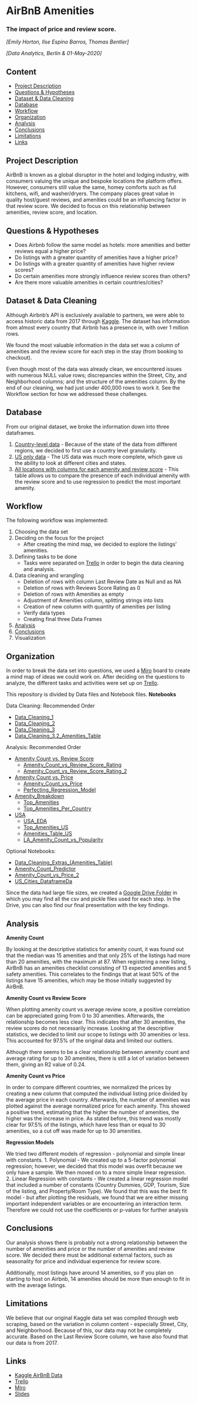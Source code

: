 # AirBnB Amenities
### The impact of price and review score.

*[Emily Horton, Ilse Espino Barros, Thomas Bentler]*

*[Data Analytics, Berlin & 01-May-2020]*

## Content
- [Project Description](#project-description)
- [Questions & Hypotheses](#questions-hypotheses)
- [Dataset & Data Cleaning](#dataset-data-cleaning)
- [Database](#database)
- [Workflow](#workflow)
- [Organization](#organization)
- [Analysis](#analysis)
- [Conclusions](#conclusions)
- [Limitations](#limitations)
- [Links](#links)

## Project Description
AirBnB is known as a global disruptor in the hotel and lodging industry, with consumers valuing the unique and bespoke locations the platform offers. However, consumers still value the same, homey comforts such as full kitchens, wifi, and washer/dryers. The company places great value in quality host/guest reviews, and amenities could be an influencing factor in that review score. We decided to focus on this relationship between amenities, review score, and location.

## Questions & Hypotheses
- Does Airbnb follow the same model as hotels: more amenities and better reviews equal a  higher price?
- Do listings with a greater quantity of amenities have a higher price?
- Do listings with a greater quantity of amenities have higher review scores?
- Do certain amenities more strongly influence review scores than others?
- Are there more valuable amenities in certain countries/cities?

## Dataset & Data Cleaning
Although Airbnb’s API is exclusively available to partners, we were able to access historic data from 2017 through [Kaggle](https://www.kaggle.com/samyukthamurali/airbnb-ratings-dataset). The dataset has information from almost every country that Airbnb has a presence in, with over 1 million rows. 

We found the most valuable information in the data set was a column of amenities and the review score for each step in the stay (from booking to checkout). 

Even though most of the data was already clean, we encountered issues with numerous NULL value rows; discrepancies within the Street, City, and Neighborhood columns; and the structure of the amenities column. By the end of our cleaning, we had just under 400,000 rows to work it. See the Workflow section for how we addressed these challenges.


## Database
From our original dataset, we broke the information down into three dataframes. 
1. [Country-level data](https://drive.google.com/file/d/1AOpBARwohZFfC64L-gNkwsQuMaKtxEui/view?usp=sharing) - Because of the state of the data from different regions, we decided to first use a country level granularity. 
2. [US only data](https://drive.google.com/file/d/1FHxw-eR6Z2-_Jz778ukWdhvSid7oTQUY/view?usp=sharing)  - The US data was much more complete, which gave us the ability to look at different cities and states. 
3. [All locations with columns for each amenity and review score](https://drive.google.com/file/d/1GYfu0ZDxmnYGu5JM53SIn3ktGiXUzSeJ/view?usp=sharing) - This table allows us to compare the presence of each individual amenity with the review score and to use regression to predict the most important amenity. 


## Workflow
The following workflow was implemented:

1. Choosing the data set
2. Deciding on the focus for the project
    - After creating the mind map, we decided to explore the listings’ amenities.
3. Defining tasks to be done
    - Tasks were separated on [Trello](https://trello.com/b/EC0kcusx/module-2-board) in order to begin the data cleaning and analysis.
4. Data cleaning and wrangling
    - Deletion of rows with column Last Review Date as Null and as  NA
    - Deletion of rows with Reviews Score Rating as 0
    - Deletion of rows with Amenities as empty
    - Adjustment of Amenities column, splitting strings into lists
    - Creation of new column with quantity of amenities per listing
    - Verify data types
    - Creating final three Data Frames
5. [Analysis](#analysis)
6. [Conclusions](#conclusions)
7. Visualization


## Organization
In order to break the data set into questions, we used a [Miro](https://miro.com/welcomeonboard/AmPzXtQbyMq5ttWYdQmMxnK8IdizbCVX5lQK95cJnG96UEo8EtKUjotrIX85S7hM) board to create a mind map of ideas we could work on. After deciding on the questions to analyze, the different tasks and activities were set up on [Trello](https://trello.com/b/EC0kcusx/module-2-board).

This repository is divided by Data files and Notebook files.
**Notebooks**

Data Cleaning: Recommended Order
- [Data_Cleaning_1](https://github.com/ilse-espino/visualizing_real_world_data/blob/master/notebooks/Data_Cleaning/Data_Cleaning_1.ipynb)
- [Data_Cleaning_2](https://github.com/ilse-espino/visualizing_real_world_data/blob/master/notebooks/Data_Cleaning/Data_Cleaning_2.ipynb)
- [Data_Cleaning_3](https://github.com/ilse-espino/visualizing_real_world_data/blob/master/notebooks/Data_Cleaning/Data_Cleaning_3.ipynb)
- [Data_Cleaning_3.2_Amenities_Table](https://github.com/ilse-espino/visualizing_real_world_data/blob/master/notebooks/Data_Cleaning/Data_Cleaning_3.2_Amenities_Table.ipynb)

Analysis: Recommended Order
- [Amenity Count vs. Review Score](https://github.com/ilse-espino/visualizing_real_world_data/tree/master/notebooks/Analysis/Amenity_Count_vs_Review_Score)
    - [Amenity_Count_vs_Review_Score_Rating](https://github.com/ilse-espino/visualizing_real_world_data/blob/master/notebooks/Analysis/Amenity_Count_vs_Review_Score/Amenity_Count_vs_Review_Score_Rating.ipynb)
    - [Amenity_Count_vs_Review_Score_Rating_2](https://github.com/ilse-espino/visualizing_real_world_data/blob/master/notebooks/Analysis/Amenity_Count_vs_Review_Score/Amenity_Count_vs_Review_Score_Rating-2.ipynb)
- [Amenity Count vs. Price](https://github.com/ilse-espino/visualizing_real_world_data/tree/master/notebooks/Analysis/Amenity_Count_vs_Price)
    - [Amenity_Count_vs_Price](https://github.com/ilse-espino/visualizing_real_world_data/blob/master/notebooks/Analysis/Amenity_Count_vs_Price/Amenity_Count_vs_Price.ipynb)
    - [Perfecting_Regression_Model](https://github.com/ilse-espino/visualizing_real_world_data/blob/master/notebooks/Analysis/Amenity_Count_vs_Price/Perfecting_Regression_Model.ipynb)
- [Amenity_Breakdown](https://github.com/ilse-espino/visualizing_real_world_data/tree/master/notebooks/Analysis/Amenity_Breakdown)
    - [Top_Amenities](https://github.com/ilse-espino/visualizing_real_world_data/blob/master/notebooks/Analysis/Amenity_Breakdown/Top_Amenities.ipynb)
    - [Top_Amenities_Per_Country](https://github.com/ilse-espino/visualizing_real_world_data/blob/master/notebooks/Analysis/Amenity_Breakdown/Top_Amenities_Per_Country.ipynb)
- [USA](https://github.com/ilse-espino/visualizing_real_world_data/tree/master/notebooks/Analysis/USA)
    - [USA_EDA](https://github.com/ilse-espino/visualizing_real_world_data/blob/master/notebooks/Analysis/USA/USA_EDA.ipynb)
    - [Top_Amenities_US](https://github.com/ilse-espino/visualizing_real_world_data/blob/master/notebooks/Analysis/USA/Top_Amenities_US.ipynb)
    - [Amenities_Table_US](https://github.com/ilse-espino/visualizing_real_world_data/blob/master/notebooks/Analysis/USA/Amenities_Table_US.ipynb)
    - [LA_Amenity_Count_vs_Popularity](https://github.com/ilse-espino/visualizing_real_world_data/blob/master/notebooks/Analysis/USA/LA_Amenity_Count_vs_Popularity.ipynb)

Optional Notebooks:
- [Data_Cleaning_Extras_(Amenities_Table)](https://github.com/ilse-espino/visualizing_real_world_data/blob/master/notebooks/Optional_Notebooks/Data_Cleaning_Extras_(Amenities_Table).ipynb)
- [Amenity_Count_Predictor](https://github.com/ilse-espino/visualizing_real_world_data/blob/master/notebooks/Optional_Notebooks/Amenity_Count_Predictor.ipynb)
- [Amenity_Count_vs_Price_2](https://github.com/ilse-espino/visualizing_real_world_data/blob/master/notebooks/Optional_Notebooks/Amenity_Count_vs_Price_2.ipynb)
- [US_Cities_DataframeDa](https://github.com/ilse-espino/visualizing_real_world_data/blob/master/notebooks/Optional_Notebooks/US_Cities_Dataframe.ipynb)

Since the data had large file sizes, we created a [Google Drive Folder](https://drive.google.com/drive/folders/1ssziRVpxfZZzppWxBJCF7bg-P9GbS0Po?usp=sharing) in which you may find all the csv and pickle files used for each step. In the Drive, you can also find our final presentation with the key findings.

## Analysis
**Amenity Count**

By looking at the descriptive statistics for amenity count, it was found out that the median was 15 amenities and that only 25% of the listings had more than 20 amenities, with the maximum at 87. When registering a new listing, AirBnB has an amenities checklist consisting of 13 expected amenities and 5 safety amenities. This correlates to the findings that at least 50% of the listings have 15 amenities, which may be those initially suggested by AirBnB.

**Amenity Count vs Review Score**

When plotting amenity count vs average review score, a positive correlation can be appreciated going from 0 to 30 amenities. Afterwards, the relationship becomes less clear. This indicates that after 30 amenities, the review scores do not necessarily increase. Looking at the descriptive statistics, we decided to limit our scope to listings with 30 amenities or less. This accounted for 97.5% of the original data and limited our outliers.

Although there seems to be a clear relationship between amenity count and average rating for up to 30 amenities, there is still a lot of variation between them, giving an R2 value of 0.24.

**Amenity Count vs Price**

In order to compare different countries, we normalized the prices by creating a new column that computed the individual listing price divided by the average price in each country. Afterwards, the number of amenities was plotted against the average normalized price for each amenity. This showed a positive trend, estimating that the higher the number of amenities, the higher was the increase in price. As stated before, this trend was mostly clear for 97.5% of the listings, which have less than or equal to 30 amenities, so a cut off was made for up to 30 amenities.

**Regression Models**

We tried two different models of regression - polynomial and simple linear with constants.
    1. Polynomial - We created up to a 5-factor polynomial regression; however, we decided that this model was overfit because we only have a sample. We then moved on to a more simple linear regression.
    2. Linear Regression with constants - We created a linear regression model that included a number of constants (Country Dummies, GDP, Tourism, Size of the listing, and Property/Room Type). We found that this was the best fit model - but after plotting the residuals, we found that we are either missing important independent variables or are encountering an interaction term. Therefore we could not use the coefficients or p-values for further analysis


## Conclusions
Our analysis shows there is probably not a strong relationship between the number of amenities and price or the number of amenities and review score. We decided there must be additional external factors, such as seasonality for price and individual experience for review score. 

Additionally, most listings have around 14 amenities, so if you plan on starting to host on Airbnb, 14 amenities should be more than enough to fit in with the average listings.


## Limitations
We believe that our original Kaggle data set was compiled through web scraping, based on the variation in column content - especially Street, City, and Neighborhood. Because of this, our data may not be completely accurate. Based on the Last Review Score column, we have also found that our data is from 2017.

## Links

- [Kaggle AirBnB Data](https://www.kaggle.com/samyukthamurali/airbnb-ratings-dataset)
- [Trello](https://trello.com/b/EC0kcusx/module-2-board)
- [Miro](https://miro.com/welcomeonboard/AmPzXtQbyMq5ttWYdQmMxnK8IdizbCVX5lQK95cJnG96UEo8EtKUjotrIX85S7hM)
- [Slides](https://docs.google.com/presentation/d/1BdT7BaYwwsZVphZvse5H8v5XI8XyRGIGhGo56wG0QTY/edit?usp=sharing)